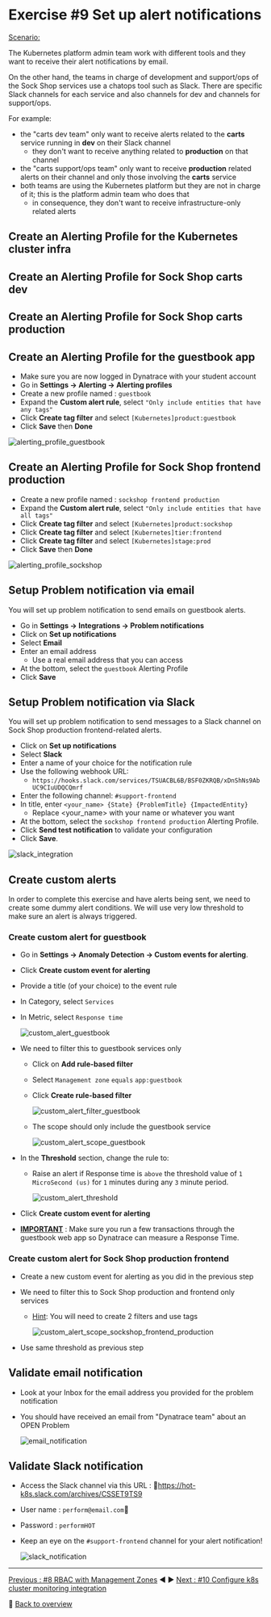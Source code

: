# Exercise #9 Set up alert notifications

<u>Scenario:</u> 

The Kubernetes platform admin team work with different tools and they want to receive their alert notifications by email.

On the other hand, the teams in charge of development and support/ops of the Sock Shop services use a chatops tool such as Slack. There are specific Slack channels for each service and also channels for dev and channels for support/ops.

For example: 

- the "carts dev team" only want to receive alerts related to the <b>carts</b> service running in <b>dev</b> on their Slack channel
  - they don't want to receive anything related to <b>production</b> on that channel
- the "carts support/ops team" only want to receive <b>production</b> related alerts on their channel and only those involving the <b>carts</b> service
- both teams are using the Kubernetes platform but they are not in charge of it; this is the platform admin team who does that
  - in consequence, they don't want to receive infrastructure-only related alerts

## Create an Alerting Profile for the Kubernetes cluster infra

## Create an Alerting Profile for Sock Shop carts dev

## Create an Alerting Profile for Sock Shop carts production


## Create an Alerting Profile for the guestbook app

- Make sure you are now logged in Dynatrace with your student account
- Go in <b>Settings -> Alerting -> Alerting profiles</b>
- Create a new profile named : `guestbook`
- Expand the <b>Custom alert rule</b>, select `"Only include entities that have any tags"`
- Click <b>Create tag filter</b> and select `[Kubernetes]product:guestbook` 
- Click <b>Save</b> then <b>Done</b>

![alerting_profile_guestbook](assets/alerting_profile_guestbook.png)

## Create an Alerting Profile for Sock Shop frontend production

- Create a new profile named : `sockshop frontend production`
- Expand the <b>Custom alert rule</b>, select `"Only include entities that have all tags"`
- Click <b>Create tag filter</b> and select `[Kubernetes]product:sockshop`
- Click <b>Create tag filter</b> and select `[Kubernetes]tier:frontend`
- Click <b>Create tag filter</b> and select `[Kubernetes]stage:prod`
- Click <b>Save</b> then <b>Done</b>

![alerting_profile_sockshop](assets/alerting_profile_sockshop.png)

## Setup Problem notification via email

You will set up problem notification to send emails on guestbook alerts.

- Go in <b>Settings -> Integrations -> Problem notifications</b> 
- Click on <b>Set up notifications</b> 
- Select <b>Email</b>
- Enter an email address
  - Use a real email address that you can access 
- At the bottom, select the `guestbook` Alerting Profile
- Click <b>Save</b>

## Setup Problem notification via Slack

You will set up problem notification to send messages to a Slack channel on Sock Shop production frontend-related alerts.

- Click on <b>Set up notifications</b> 
- Select <b>Slack</b>
- Enter a name of your choice for the notification rule
- Use the following webhook URL:
  - `https://hooks.slack.com/services/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`
- Enter the following channel: `#support-frontend`
- In title, enter `<your_name> {State} {ProblemTitle} {ImpactedEntity}`
  - Replace <your_name> with your name or whatever you want
- At the bottom, select the `sockshop frontend production` Alerting Profile.
- Click <b>Send test notification</b> to validate your configuration 
- Click <b>Save</b>.

![slack_integration](assets/slack_integration.png)

## Create custom alerts

In order to complete this exercise and have alerts being sent, we need to create some dummy alert conditions. We will use very low threshold to make sure an alert is always triggered.

### Create custom alert for guestbook

- Go in <b>Settings -> Anomaly Detection -> Custom events for alerting</b>.
- Click <b>Create custom event for alerting</b>
- Provide a title (of your choice) to the event rule
- In Category, select `Services`
- In Metric, select `Response time`
  
    ![custom_alert_guestbook](assets/custom_alert_guestbook.png)

- We need to filter this to guestbook services only
  - Click on <b>Add rule-based filter</b>
  - Select `Management zone` `equals` `app:guestbook`
  - Click <b>Create rule-based filter</b>

    ![custom_alert_filter_guestbook](assets/custom_alert_filter_guestbook.png)

  - The scope should only include the guestbook service

    ![custom_alert_scope_guestbook](assets/custom_alert_scope_guestbook.png)

- In the <b>Threshold</b> section, change the rule to:
  - Raise an alert if Response time is `above` the threshold value of `1` `MicroSecond (us)` for `1` minutes during any `3` minute period.

    ![custom_alert_threshold](assets/custom_alert_threshold.png)

- Click <b>Create custom event for alerting</b>
- <b><u>IMPORTANT</b></u> : Make sure you run a few transactions through the guestbook web app so Dynatrace can measure a Response Time.</b>

### Create custom alert for Sock Shop production frontend

- Create a new custom event for alerting as you did in the previous step
- We need to filter this to Sock Shop production and frontend only services
  - <u>Hint</u>: You will need to create 2 filters and use tags

    ![custom_alert_scope_sockshop_frontend_production](assets/custom_alert_scope_sockshop_frontend_production.png)
  
- Use same threshold as previous step

## Validate email notification

- Look at your Inbox for the email address you provided for the problem notification
- You should have received an email from "Dynatrace team" about an OPEN Problem

    ![email_notification](assets/email_notification.png)
  
## Validate Slack notification

- Access the Slack channel via this URL : https://hot-k8s.slack.com/archives/CSSET9TS9 
- User name : `perform@email.com`
- Password : `performHOT`
- Keep an eye on the `#support-frontend` channel for your alert notification!

    ![slack_notification](assets/slack_notification.png)

---

[Previous : #8 RBAC with Management Zones](../08_RBAC_with_Management_Zones) :arrow_backward: :arrow_forward: [Next : #10 Configure k8s cluster monitoring integration](../10_Configure_k8s_cluster_monitoring_integration)

:arrow_up_small: [Back to overview](../)
